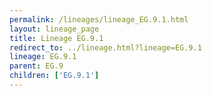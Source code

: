 ```yaml
---
permalink: /lineages/lineage_EG.9.1.html
layout: lineage_page
title: Lineage EG.9.1
redirect_to: ../lineage.html?lineage=EG.9.1
lineage: EG.9.1
parent: EG.9
children: ['EG.9.1']
---
```

